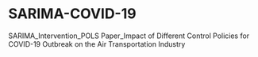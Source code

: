 # SARIMA-COVID-19
SARIMA_Intervention_POLS
Paper_Impact of Different Control Policies for COVID-19 Outbreak on the Air Transportation Industry
